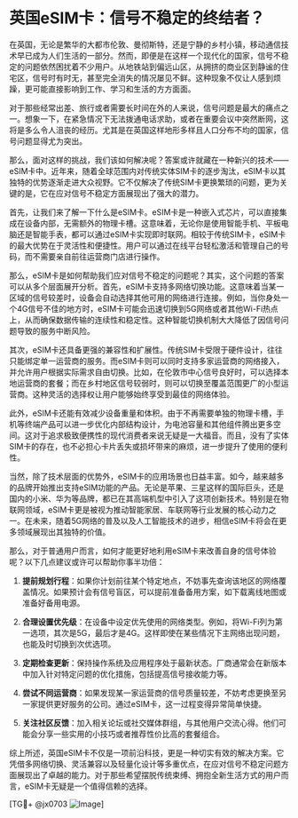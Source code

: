 # 英国eSIM卡：信号不稳定的终结者？

在英国，无论是繁华的大都市伦敦、曼彻斯特，还是宁静的乡村小镇，移动通信技术早已成为人们生活的一部分。然而，即便是在这样一个现代化的国家，信号不稳定的问题依然困扰着不少用户。从地铁站到偏远山区，从拥挤的商业区到静谧的住宅区，信号时有时无，甚至完全消失的情况屡见不鲜。这种现象不仅让人感到烦躁，更可能直接影响到工作、学习和生活的方方面面。

对于那些经常出差、旅行或者需要长时间在外的人来说，信号问题是最大的痛点之一。想象一下，在紧急情况下无法拨通电话求助，或者在重要会议中突然断网，这将是多么令人沮丧的经历。尤其是在英国这样地形多样且人口分布不均的国家，信号问题显得尤为突出。

那么，面对这样的挑战，我们该如何解决呢？答案或许就藏在一种新兴的技术——eSIM卡中。近年来，随着全球范围内对传统实体SIM卡的逐步淘汰，eSIM卡以其独特的优势逐渐走进大众视野。它不仅解决了传统SIM卡更换繁琐的问题，更为关键的是，它在应对信号不稳定方面展现出了强大的潜力。

首先，让我们来了解一下什么是eSIM卡。eSIM卡是一种嵌入式芯片，可以直接集成在设备内部，无需额外的物理卡槽。这意味着，无论你是使用智能手机、平板电脑还是智能手表，都可以通过eSIM卡实现即时联网。相较于传统SIM卡，eSIM卡的最大优势在于灵活性和便捷性。用户可以通过在线平台轻松激活和管理自己的号码，而不需要亲自前往运营商门店进行操作。

那么，eSIM卡是如何帮助我们应对信号不稳定的问题呢？其实，这个问题的答案可以从多个层面展开分析。首先，eSIM卡支持多网络切换功能。这意味着当某一区域的信号较差时，设备会自动选择其他可用的网络进行连接。例如，当你身处一个4G信号不佳的地方时，eSIM卡可能会迅速切换到5G网络或者其他Wi-Fi热点上，从而确保数据传输的连续性和稳定性。这种智能切换机制大大降低了因信号问题导致的服务中断风险。

其次，eSIM卡还具备更强的兼容性和扩展性。传统SIM卡受限于硬件设计，往往只能绑定单一运营商的服务。而eSIM卡则可以同时支持多家运营商的网络接入，并允许用户根据实际需求自由切换。比如，在伦敦市中心信号良好时，可以选择本地运营商的套餐；而在乡村地区信号较弱时，则可以切换至覆盖范围更广的小型运营商。这种灵活的选择权让用户能够始终享受到最佳的网络体验。

此外，eSIM卡还能有效减少设备重量和体积。由于不再需要单独的物理卡槽，手机等终端产品可以进一步优化内部结构设计，为电池容量和其他组件腾出更多空间。这对于追求极致便携性的现代消费者来说无疑是一大福音。而且，没有了实体SIM卡的存在，也不必担心卡片丢失或损坏带来的麻烦，进一步提升了使用的便利性。

当然，除了技术层面的优势外，eSIM卡的应用场景也日益丰富。如今，越来越多的品牌开始推出支持eSIM功能的产品。无论是苹果、三星这样的国际巨头，还是国内的小米、华为等品牌，都已在其高端机型中引入了这项创新技术。特别是在物联网领域，eSIM卡更是被视为推动智能家居、车联网等行业发展的核心动力之一。在未来，随着5G网络的普及以及人工智能技术的进步，相信eSIM卡将会在更多领域展现出其独特的价值。

那么，对于普通用户而言，如何才能更好地利用eSIM卡来改善自身的信号体验呢？以下几点建议或许可以帮助你事半功倍：

1. **提前规划行程**：如果你计划前往某个特定地点，不妨事先查询该地区的网络覆盖情况。如果预计会有信号盲区，可以提前准备备用方案，如下载离线地图或准备好备用电源。

2. **合理设置优先级**：在设备中设定优先使用的网络类型。例如，将Wi-Fi列为第一选项，其次是5G，最后才是4G。这样即使在某些情况下主网络出现问题，也能及时切换到次优选项。

3. **定期检查更新**：保持操作系统及应用程序处于最新状态。厂商通常会在新版本中加入针对特定问题的优化措施，包括提高信号接收能力等。

4. **尝试不同运营商**：如果发现某一家运营商的信号质量较差，不妨考虑更换至另一家提供更好服务的公司。通过eSIM卡，这一过程变得异常简单快捷。

5. **关注社区反馈**：加入相关论坛或社交媒体群组，与其他用户交流心得。他们可能会分享一些实用的小技巧或者推荐性价比高的套餐组合。

综上所述，英国eSIM卡不仅是一项前沿科技，更是一种切实有效的解决方案。它凭借多网络切换、灵活兼容以及轻量化设计等多重优点，在应对信号不稳定问题方面展现出了卓越的能力。对于那些希望摆脱传统束缚、拥抱全新生活方式的用户而言，eSIM卡无疑是一个值得信赖的选择。

[TG💪+ @jx0703 ![Image](https://github.com/user-attachments/assets/dbca1d08-cadb-493c-b0ec-ad6f7a83f270)]